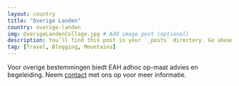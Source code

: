 ```yaml
---
layout: country
title: "Overige Landen"
country: overige-landen
img: OverigeLandenCollage.jpg # Add image post (optional)
description: You’ll find this post in your `_posts` directory. Go ahead and edit it and re-build the site to see your changes. # Add post description (optional)
tag: [Travel, Blogging, Mountains]
---
```


Voor overige bestemmingen biedt EAH adhoc op-maat advies en begeleiding. Neem <a href="{{ site.baseurl }}/contact">contact</a> met ons op voor meer informatie.
